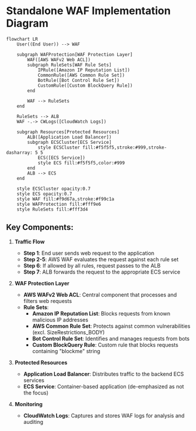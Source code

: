 # Standalone WAF Implementation Diagram

```mermaid
flowchart LR
    User((End User)) --> WAF
    
    subgraph WAFProtection[WAF Protection Layer]
        WAF([AWS WAFv2 Web ACL])
        subgraph RuleSets[WAF Rule Sets]
            IPRule([Amazon IP Reputation List])
            CommonRule([AWS Common Rule Set])
            BotRule([Bot Control Rule Set])
            CustomRule([Custom BlockQuery Rule])
        end
        
        WAF --> RuleSets
    end
    
    RuleSets --> ALB
    WAF -.-> CWLogs([CloudWatch Logs])
    
    subgraph Resources[Protected Resources]
        ALB([Application Load Balancer])
        subgraph ECSCluster[ECS Service]
            style ECSCluster fill:#f5f5f5,stroke:#999,stroke-dasharray: 5 5
            ECS([ECS Service])
            style ECS fill:#f5f5f5,color:#999
        end
        ALB --> ECS
    end
    
    style ECSCluster opacity:0.7
    style ECS opacity:0.7
    style WAF fill:#f9d67a,stroke:#f99c1a
    style WAFProtection fill:#fff9e6
    style RuleSets fill:#fff3d4
```

## Key Components:

1. **Traffic Flow**
   - **Step 1**: End user sends web request to the application
   - **Step 2-5**: AWS WAF evaluates the request against each rule set
   - **Step 6**: If allowed by all rules, request passes to the ALB
   - **Step 7**: ALB forwards the request to the appropriate ECS service

2. **WAF Protection Layer**
   - **AWS WAFv2 Web ACL**: Central component that processes and filters web requests
   - **Rule Sets**:
     - **Amazon IP Reputation List**: Blocks requests from known malicious IP addresses
     - **AWS Common Rule Set**: Protects against common vulnerabilities (excl. SizeRestrictions_BODY)
     - **Bot Control Rule Set**: Identifies and manages requests from bots
     - **Custom BlockQuery Rule**: Custom rule that blocks requests containing "blockme" string

3. **Protected Resources**
   - **Application Load Balancer**: Distributes traffic to the backend ECS services
   - **ECS Service**: Container-based application (de-emphasized as not the focus)

4. **Monitoring**
   - **CloudWatch Logs**: Captures and stores WAF logs for analysis and auditing
